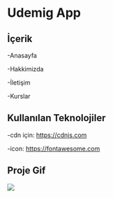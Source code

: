 <h1> Udemig App</h1>

<h2>İçerik</h2>

-Anasayfa

-Hakkimizda

-İletişim

-Kurslar

<h2>Kullanılan Teknolojiler</h2>

-cdn için: <a href="https://cdnjs.com/">https://cdnjs.com</a> 

-icon: <a href="https://fontawesome.com/">https://fontawesome.com</a> 

<h2>Proje Gif </h2>

![](/images/Udemig-course-html.gif)

